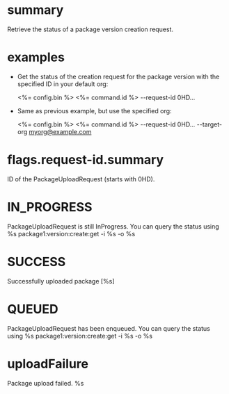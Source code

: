 # summary

Retrieve the status of a package version creation request.

# examples

- Get the status of the creation request for the package version with the specified ID in your default org:

  <%= config.bin %> <%= command.id %> --request-id 0HD...

- Same as previous example, but use the specified org:

  <%= config.bin %> <%= command.id %> --request-id 0HD... --target-org myorg@example.com

# flags.request-id.summary

ID of the PackageUploadRequest (starts with 0HD).

# IN_PROGRESS

PackageUploadRequest is still InProgress. You can query the status using
%s package1:version:create:get -i %s -o %s

# SUCCESS

Successfully uploaded package [%s]

# QUEUED

PackageUploadRequest has been enqueued. You can query the status using
%s package1:version:create:get -i %s -o %s

# uploadFailure

Package upload failed.
%s
